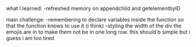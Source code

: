 what I learned:
-refreshed memory on appendchild and getelementbyID

main challenge:
-remembering to declare variables inside the function so that the function knows to use it (i think)
-styling the width of the div the emojis are in to make them not be in one long row. this should b simple but i guess i am too tired
